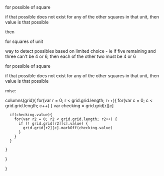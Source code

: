for possible of square

if that possible does not exist for any of the other squares in that unit, then value is that possible

then

for squares of unit

way to detect possibles based on limited choice - ie if five remaining and three can't be 4 or 6, then each of the other two must be 4 or 6


for possible of square

if that possible does not exist for any of the other squares in that unit, then value is that possible

misc:

columns(grid){
  for(var r = 0; r < grid.grid.length; r++){
    for(var c = 0; c < grid.grid.length; c++) {
      var checking = grid.grid[r][c]

      if(checking.value){
        for(var r2 = 0; r2 < grid.grid.length; r2++) {
          if (! grid.grid[r2][c].value) {
            grid.grid[r2][c].markOff(checking.value)
          }
        }
      }

    }
  }

}
